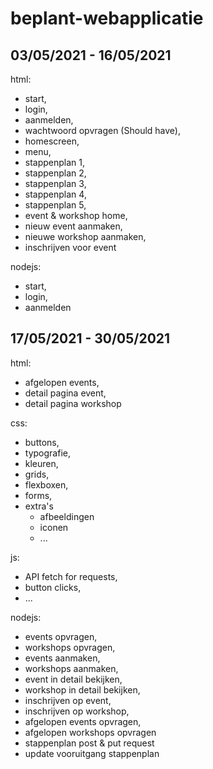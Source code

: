 # beplant-webapplicatie

## 03/05/2021 - 16/05/2021
html: 
- start,
- login,
- aanmelden,
- wachtwoord opvragen (Should have),
- homescreen,
- menu,
- stappenplan 1,
- stappenplan 2,
- stappenplan 3,
- stappenplan 4,
- stappenplan 5,
- event & workshop home,
- nieuw event aanmaken,
- nieuwe workshop aanmaken,
- inschrijven voor event

nodejs:
- start,
- login,
- aanmelden

## 17/05/2021 - 30/05/2021
html:
- afgelopen events,
- detail pagina event,
- detail pagina workshop

css:
- buttons,
- typografie,
- kleuren,
- grids,
- flexboxen,
- forms,
- extra's
    - afbeeldingen
    - iconen
    - ...

js:
- API fetch for requests,
- button clicks,
- ...

nodejs:
- events opvragen,
- workshops opvragen,
- events aanmaken,
- workshops aanmaken,
- event in detail bekijken,
- workshop in detail bekijken,
- inschrijven op event,
- inschrijven op workshop,
- afgelopen events opvragen,
- afgelopen workshops opvragen
- stappenplan post & put request
- update vooruitgang stappenplan